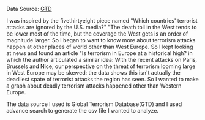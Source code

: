 Data Source:
[GTD](https://www.start.umd.edu/gtd/search/)

I was inspired by the fivethirtyeight piece named "Which countries' terrorist attacks are ignored by the U.S. media?"
"The death toll in the West tends to be lower most of the time, but the coverage the West gets is an order of magnitude larger. So I began to want to know more about terrorism attacks happen at other places of world other than West Europe. So I kept looking at news and found an article "Is terrorism in Europe at a historical high? in which the author articulated a similar idea: With the recent attacks on Paris, Brussels and Nice, our perspective on the threat of terrorism looming large in West Europe may be skewed: the data shows this isn't actually the deadliest spate of terrorist attacks the region has seen. So I wanted to make a graph about deadly terrorism attacks happened other than Western Europe.

The data source I used is Global Terrorism Database(GTD) and I used advance search to generate the csv file I wanted to analyze. 
